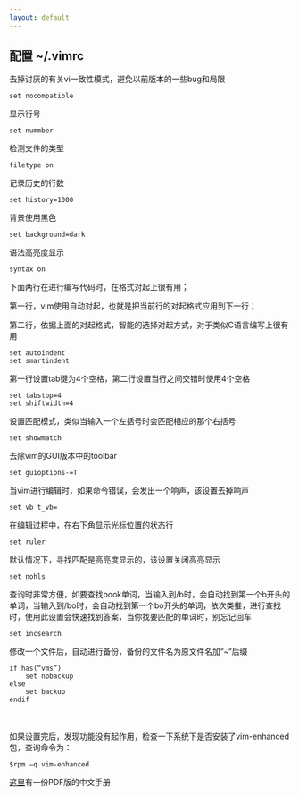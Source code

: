 ```yaml
---
layout: default
---
```

配置 ~/.vimrc
----------
去掉讨厌的有关vi一致性模式，避免以前版本的一些bug和局限  

	set nocompatible  

显示行号  

	set nummber

检测文件的类型
  
	filetype on 

记录历史的行数

	set history=1000 

背景使用黑色

	set background=dark 

语法高亮度显示

	syntax on 

下面两行在进行编写代码时，在格式对起上很有用；

第一行，vim使用自动对起，也就是把当前行的对起格式应用到下一行；

第二行，依据上面的对起格式，智能的选择对起方式，对于类似C语言编写上很有用

	set autoindent
	set smartindent

第一行设置tab键为4个空格，第二行设置当行之间交错时使用4个空格

	set tabstop=4
	set shiftwidth=4

设置匹配模式，类似当输入一个左括号时会匹配相应的那个右括号
	
	set showmatch

去除vim的GUI版本中的toolbar
	
	set guioptions-=T

当vim进行编辑时，如果命令错误，会发出一个响声，该设置去掉响声

	set vb t_vb=

在编辑过程中，在右下角显示光标位置的状态行

	set ruler
	
默认情况下，寻找匹配是高亮度显示的，该设置关闭高亮显示

	set nohls

查询时非常方便，如要查找book单词，当输入到/b时，会自动找到第一个b开头的单词，当输入到/bo时，会自动找到第一个bo开头的单词，依次类推，进行查找时，使用此设置会快速找到答案，当你找要匹配的单词时，别忘记回车

	set incsearch

修改一个文件后，自动进行备份，备份的文件名为原文件名加“~“后缀
	
	if has(“vms”)
		set nobackup
	else
		set backup
	endif
　　

如果设置完后，发现功能没有起作用，检查一下系统下是否安装了vim-enhanced包，查询命令为：

	$rpm –q vim-enhanced

[这里](/files/vim_user_manual.pdf)有一份PDF版的中文手册
